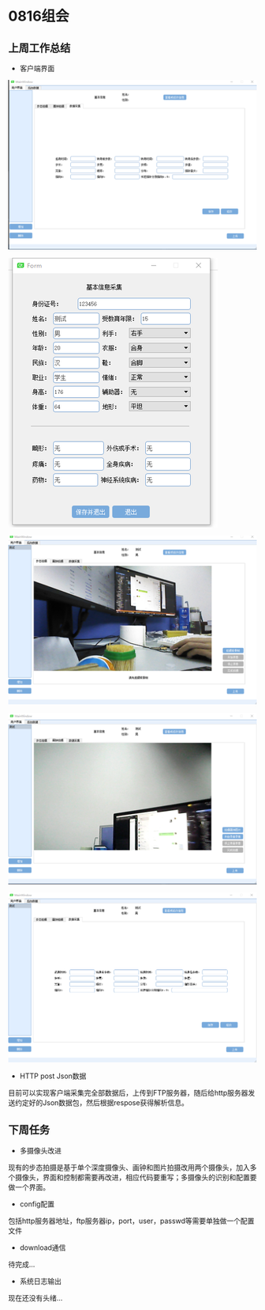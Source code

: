 # 0816组会

## 上周工作总结

- 客户端界面

![1534394484732](1534394484732.png)

![1534394504594](1534394504594.png)

![1534394516041](1534394516041.png)

![1534394521706](1534394521706.png)

![1534394526736](1534394526736.png)

- HTTP post Json数据

目前可以实现客户端采集完全部数据后，上传到FTP服务器，随后给http服务器发送约定好的Json数据包，然后根据respose获得解析信息。



## 下周任务

- 多摄像头改进

现有的步态拍摄是基于单个深度摄像头、画钟和图片拍摄改用两个摄像头，加入多个摄像头，界面和控制都需要再改进，相应代码要重写；多摄像头的识别和配置要做一个界面。

- config配置

包括http服务器地址，ftp服务器ip，port，user，passwd等需要单独做一个配置文件

- download通信

待完成...

- 系统日志输出

现在还没有头绪...